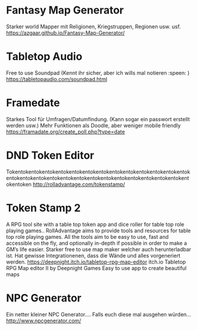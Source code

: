 # Fantasy Map Generator

Starker world Mapper mit Religionen, Kriegstruppen, Regionen usw. usf.
https://azgaar.github.io/Fantasy-Map-Generator/


# Tabletop Audio
Free to use Soundpad (Kennt ihr sicher, aber ich wills mal notieren :speen: )
https://tabletopaudio.com/soundpad.html

# Framedate
Starkes Tool für Umfragen/Datumfindung. (Kann sogar ein passwort erstellt werden usw.) Mehr Funktionen als Doodle, aber weniger mobile friendly
https://framadate.org/create_poll.php?type=date


# DND Token Editor
Tokentokentokentokentokentokentokentokentokentokentokentokentokentokentokentokentokentokentokentokentokentokentokentokentokentokentokentokentoken
http://rolladvantage.com/tokenstamp/

# Token Stamp 2
A RPG tool site with a table top token app and dice roller for table top role playing games.. RollAdvantage aims to provide tools and resources for table top role playing games. All the tools aim to be easy to use, fast and accessible on the fly, and optionally in-depth if possible in order to make a GM’s life easier.
Starker free to use map maker welcher auch herunterladbar ist.
Hat gewisse Integrationenen, dass die Wände und alles vorgeneriert werden.
https://deepnight.itch.io/tabletop-rpg-map-editor
itch.io
Tabletop RPG Map editor II by Deepnight Games
Easy to use app to create beautiful maps

# NPC Generator
Ein netter kleiner NPC Generator.... Falls euch diese mal ausgehen würden...
http://www.npcgenerator.com/
